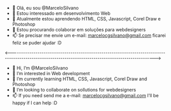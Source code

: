 - 👋 Olá, eu sou @MarceloSilvano
- 👀 Estou interessado em desenvolvimento Web
- 🌱 Atualmente estou aprendendo HTML, CSS, Javascript, Corel Draw e Photoshop
- 💞️ Estou procurando colaborar em soluções para webdesigners
- 📫 Se precisar me envie um e-mail: marcelocgsilvano@gmail.com ficarei feliz se puder ajudar :D 

<---------------------------------------------------------------------------------------------------------------------------------------------------->

- 👋 Hi, I’m @MarceloSilvano
- 👀 I’m interested in Web development
- 🌱 I’m currently learning HTML, CSS, Javascript, Corel Draw and Photoshop
- 💞️ I’m looking to collaborate on sollutions for webdesigners
- 📫 If you need send me a e-mail: marcelocgsilvano@gmail.com I'll be happy if I can help :D
